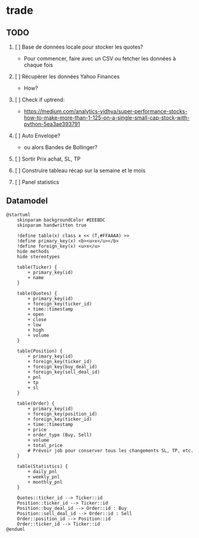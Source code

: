 # trade

## TODO

1. [ ] Base de données locale pour stocker les quotes?
    * Pour commencer, faire avec un CSV ou fetcher les données à chaque fois

1. [ ] Récupérer les données Yahoo Finances

    * How?

1. [ ] Check if uptrend:

    * <https://medium.com/analytics-vidhya/super-performance-stocks-how-to-make-more-than-1-125-on-a-single-small-cap-stock-with-python-5ea3ae393791>

1. [ ] Auto Envelope?
    * ou alors Bandes de Bollinger?

1. [ ] Sortir Prix achat, SL, TP

1. [ ] Construire tableau récap sur la semaine et le mois

1. [ ] Panel statistics

## Datamodel

```plantuml
@startuml
    skinparam backgroundColor #EEEBDC
    skinparam handwritten true

    !define table(x) class x << (T,#FFAAAA) >>
    !define primary_key(x) <b><u>x</u></b>
    !define foreign_key(x) <u>x</u>
    hide methods
    hide stereotypes

    table(Ticker) {
        + primary_key(id)
        + name
    }

    table(Quotes) {
        + primary_key(id)
        + foreign_key(ticker_id)
        + time::timestamp
        + open
        + close
        + low
        + high
        + volume
    }

    table(Position) {
        + primary_key(id)
        + foreign_key(ticker_id)
        + foreign_key(buy_deal_id)
        + foreign_key(sell_deal_id)
        + pnl
        + tp
        + sl
    }

    table(Order) {
        + primary_key(id)
        + foreign_key(position_id)
        + foreign_key(ticker_id)
        + time::timestamp
        + price
        + order_type (Buy, Sell)
        + volume
        + total_price
        # Prévoir job pour conserver tous les changements SL, TP, etc.
    }

    table(Statistics) {
        + daily_pnl
        + weekly_pnl
        + monthly_pnl
    }

    Quotes::ticker_id --> Ticker::id
    Position::ticker_id --> Ticker::id
    Position::buy_deal_id --> Order::id : Buy
    Position::sell_deal_id --> Order::id : Sell
    Order::position_id --> Position::id
    Order::ticker_id --> Ticker::id
@enduml
```
